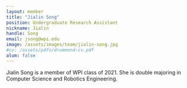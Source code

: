 ```yaml
---
layout: member
title: "Jialin Song"
position: Undergraduate Research Assistant
nickname: Jialin
handle: Song
email: jsong@wpi.edu
image: /assets/images/team/jialin-song.jpg
#cv: /assets/pdfs/drummond-cv.pdf
alum: false
---
```

 Jialin Song is a member of WPI class of 2021. She is double majoring in Computer Science and Robotics Engineering.
